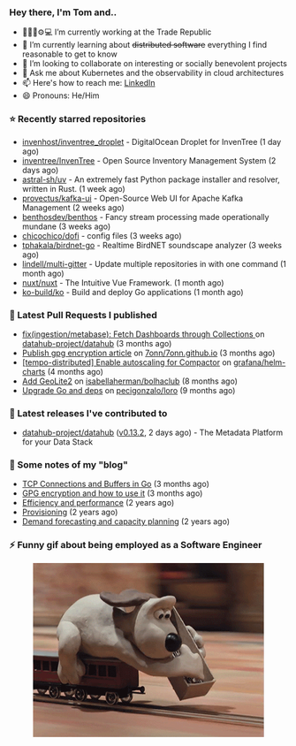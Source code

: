 ### Hey there, I'm Tom and..

- 🔭👨‍💻⚙💻 I’m currently working at the Trade Republic
- 🌱 I’m currently learning about ~~distributed software~~ everything I find reasonable to get to know
- 👯 I’m looking to collaborate on interesting or socially benevolent projects
- 💬 Ask me about Kubernetes and the observability in cloud architectures
- 📫 Here's how to reach me: [LinkedIn](https://www.linkedin.com/in/7onn)
- 😄 Pronouns: He/Him

### ⭐ Recently starred repositories

- [invenhost/inventree_droplet](https://github.com/invenhost/inventree_droplet) - DigitalOcean Droplet for InvenTree (1 day ago)
- [inventree/InvenTree](https://github.com/inventree/InvenTree) - Open Source Inventory Management System (2 days ago)
- [astral-sh/uv](https://github.com/astral-sh/uv) - An extremely fast Python package installer and resolver, written in Rust. (1 week ago)
- [provectus/kafka-ui](https://github.com/provectus/kafka-ui) - Open-Source Web UI for Apache Kafka Management (2 weeks ago)
- [benthosdev/benthos](https://github.com/benthosdev/benthos) - Fancy stream processing made operationally mundane (3 weeks ago)
- [chicochico/dofi](https://github.com/chicochico/dofi) - config files (3 weeks ago)
- [tphakala/birdnet-go](https://github.com/tphakala/birdnet-go) - Realtime BirdNET soundscape analyzer (3 weeks ago)
- [lindell/multi-gitter](https://github.com/lindell/multi-gitter) - Update multiple repositories in with one command (1 month ago)
- [nuxt/nuxt](https://github.com/nuxt/nuxt) - The Intuitive Vue Framework. (1 month ago)
- [ko-build/ko](https://github.com/ko-build/ko) - Build and deploy Go applications (1 month ago)

### 🔨 Latest Pull Requests I published

- [fix(ingestion/metabase): Fetch Dashboards through Collections ](https://github.com/datahub-project/datahub/pull/9631) on [datahub-project/datahub](https://github.com/datahub-project/datahub) (3 months ago)
- [Publish gpg encryption article](https://github.com/7onn/7onn.github.io/pull/1) on [7onn/7onn.github.io](https://github.com/7onn/7onn.github.io) (3 months ago)
- [[tempo-distributed] Enable autoscaling for Compactor](https://github.com/grafana/helm-charts/pull/2817) on [grafana/helm-charts](https://github.com/grafana/helm-charts) (4 months ago)
- [Add GeoLite2](https://github.com/isabellaherman/bolhaclub/pull/3) on [isabellaherman/bolhaclub](https://github.com/isabellaherman/bolhaclub) (8 months ago)
- [Upgrade Go and deps](https://github.com/pecigonzalo/loro/pull/92) on [pecigonzalo/loro](https://github.com/pecigonzalo/loro) (9 months ago)

### 🔭 Latest releases I've contributed to

- [datahub-project/datahub](https://github.com/datahub-project/datahub) ([v0.13.2](https://github.com/datahub-project/datahub/releases/tag/v0.13.2), 2 days ago) - The Metadata Platform for your Data Stack

### 📝 Some notes of my "blog"

- [TCP Connections and Buffers in Go](https://www.7onn.dev/post/tcp-connections-and-buffers-in-go/) (3 months ago)
- [GPG encryption and how to use it](https://www.7onn.dev/post/gpg-encryption/) (3 months ago)
- [Efficiency and performance](https://www.7onn.dev/post/efficiency-and-performance/) (2 years ago)
- [Provisioning](https://www.7onn.dev/post/provisioning/) (2 years ago)
- [Demand forecasting and capacity planning](https://www.7onn.dev/post/demand-forecasting-and-capacity-planning/) (2 years ago)

### ⚡ Funny gif about being employed as a Software Engineer
<p align="center">
  <img alt="building the path" src="./giphy.gif" />
</p>
